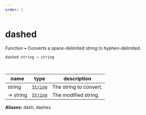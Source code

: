 ```yaml
---
order: 1
---
```

# dashed

_Function_ &bull; Converts a space-delimited string to hyphen-delimited.

<pre><code>dashed string &rarr; string</code></pre>
<br>

| name | type | description |
|------|------|-------------|
|string|[`String`][String]|The string to convert.|
|&rarr; string|[`String`][String]|The modified string.|

**Aliases:**
dash, dashes


[String]: https://developer.mozilla.org/en-US/docs/Web/JavaScript/Reference/Global_Objects/String